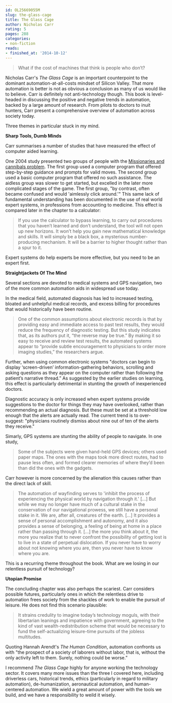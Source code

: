 ```yaml
---
id: OL25669055M
slug: the-glass-cage
title: The Glass Cage
author: Nicholas Carr
rating: 5
pages: 288
categories:
- non-fiction
reads:
- finished_at: '2014-10-12'
---
```

> What if the cost of machines that think is people who don’t?

Nicholas Carr's <em>The Glass Cage</em> is an important counterpoint to the dominant automation-at-all-costs mindset of Silicon Valley. That more automation is better is not as obvious a conclusion as many of us would like to believe. Carr is definitely not anti-technology though. This book is level-headed in discussing the positive and negative trends in automation, backed by a large amount of research. From pilots to doctors to inuit hunters, Carr present a comprehensive overview of automation across society today.

Three themes in particular stuck in my mind.

<b>Sharp Tools, Dumb Minds</b>

Carr summarises a number of studies that have measured the effect of computer aided learning.

One 2004 study presented two groups of people with the <a href="https://en.wikipedia.org/wiki/Missionaries_and_cannibals_problem" rel="noreferrer">Missionaries and cannibals problem</a>. The first group used a computer program that offered step-by-step guidance and prompts for valid moves. The second group used a basic computer program that offered no such assistance. The aidless group was slower to get started, but excelled in the later more complicated stages of the game. The first group, "by contrast, often became confused and would 'aimlessly click around.'" This same lack of fundamental understanding has been documented in the use of real world expert systems, in professions from accounting to medicine. This effect is compared later in the chapter to a calculator:

> If you use the calculator to bypass learning, to carry out procedures that you haven’t learned and don’t understand, the tool will not open up new horizons. It won’t help you gain new mathematical knowledge and skills. It will simply be a black box, a mysterious number-producing mechanism. It will be a barrier to higher thought rather than a spur to it.

Expert systems do help experts be more effective, but you need to be an expert first.

<b>Straightjackets Of The Mind</b>

Several sections are devoted to medical systems and GPS navigation, two of the more common automation aids in widespread use today.

<p>In the medical field, automated diagnosis has led to increased testing, bloated and unhelpful medical records, and excess billing for procedures that would historically have been routine.</p>

> One of the common assumptions about electronic records is that by providing easy and immediate access to past test results, they would reduce the frequency of diagnostic testing. But this study indicates that, as its authors put it, “the reverse may be true.” By making it so easy to receive and review test results, the automated systems appear to “provide subtle encouragement to physicians to order more imaging studies,” the researchers argue.

Further, when using common electronic systems "doctors can begin to display ‘screen-driven’ information-gathering behaviors, scrolling and asking questions as they appear on the computer rather than following the patient’s narrative thread.” As suggested by the earlier studies on learning, this effect is particularly detrimental in stunting the growth of inexperienced doctors.

Diagnostic accuracy is only increased when expert systems provide suggestions to the doctor for things they may have overlooked, rather than recommending an actual diagnosis. But these must be set at a threshold low enough that the alerts are actually read. The current trend is to over-suggest: "physicians routinely dismiss about nine out of ten of the alerts they receive." 

Simarly, GPS systems are stunting the ability of people to navigate. In one study,

> Some of the subjects were given hand-held GPS devices; others used paper maps. The ones with the maps took more direct routes, had to pause less often, and formed clearer memories of where they’d been than did the ones with the gadgets.

Carr however is more concerned by the alienation this causes rather than the direct lack of skill.

> The automation of wayfinding serves to 'inhibit the process of experiencing the physical world by navigation through it.' [...] But while we may no longer have much of a cultural stake in the conservation of our navigational prowess, we still have a personal stake in it. We are, after all, creatures of the earth. [...] It provides a sense of personal accomplishment and autonomy, and it also provides a sense of belonging, a feeling of being at home in a place rather than passing through it. [...] the more you think about it, the more you realize that to never confront the possibility of getting lost is to live in a state of perpetual dislocation. If you never have to worry about not knowing where you are, then you never have to know where you are. 

This is a recurring theme throughout the book. What are we losing in our relentless pursuit of technology?

<b>Utopian Promise</b>

The concluding chapter was also perhaps the scariest. Carr considers possible futures, particularly ones in which the relentless drive to automation frees society from the shackles of work to enable the pursuit of leisure. He does not find this scenario plausible:

> It strains credulity to imagine today’s technology moguls, with their libertarian leanings and impatience with government, agreeing to the kind of vast wealth-redistribution scheme that would be necessary to fund the self-actualizing leisure-time pursuits of the jobless multitudes.

Quoting Hannah Arendt's <em>The Human Condition</em>, automation confronts us with "the prospect of a society of laborers without labor, that is, without the only activity left to them. Surely, nothing could be worse.”

I recommend <em>The Glass Cage</em> highly for anyone working the technology sector. It covers many more issues than the three I covered here, including driverless cars, historical trends, ethics (particularly in regard to military automation), de-humanization, aeronautical automation, and human-centered automation. We wield a great amount of power with the tools we build, and we have a responsibility to weild it wisely.

